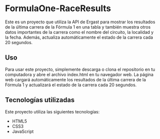 # FormulaOne-RaceResults
Este es un proyecto que utiliza la API de Ergast para mostrar los resultados de la última carrera de la Fórmula 1 en una tabla y también muestra otros datos importantes de la carrera como el nombre del circuito, la localidad y la fecha. Además, actualiza automáticamente el estado de la carrera cada 20 segundos.

## Uso
Para usar este proyecto, simplemente descarga o clona el repositorio en tu computadora y abre el archivo index.html en tu navegador web. La página web cargará automáticamente los resultados de la última carrera de la Fórmula 1 y actualizará el estado de la carrera cada 20 segundos.

## Tecnologías utilizadas
Este proyecto utiliza las siguientes tecnologías:

- HTML5
- CSS3
- JavaScript
